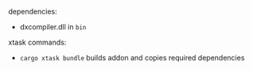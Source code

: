 dependencies:
- dxcompiler.dll in `bin`

xtask commands:
- `cargo xtask bundle` builds addon and copies required dependencies
